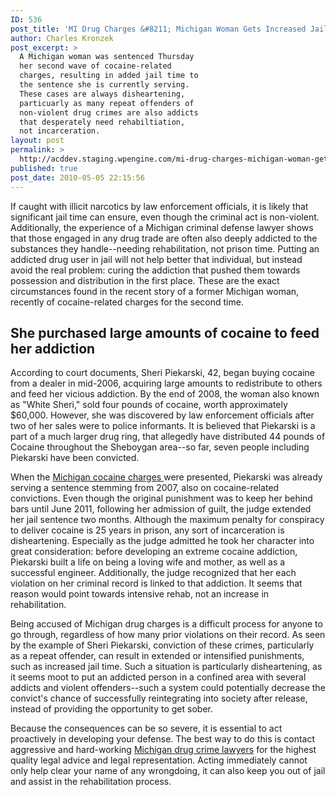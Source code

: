 ```yaml
---
ID: 536
post_title: 'MI Drug Charges &#8211; Michigan Woman Gets Increased Jail Time for Repeat Cocaine Distribution'
author: Charles Kronzek
post_excerpt: >
  A Michigan woman was sentenced Thursday
  her second wave of cocaine-related
  charges, resulting in added jail time to
  the sentence she is currently serving.
  These cases are always disheartening,
  particuarly as many repeat offenders of
  non-violent drug crimes are also addicts
  that desperately need rehabiltiation,
  not incarceration.
layout: post
permalink: >
  http://acddev.staging.wpengine.com/mi-drug-charges-michigan-woman-gets-increased-jail-time-for-repeat-cocaine-distribution.html
published: true
post_date: 2010-05-05 22:15:56
---
```

If caught with illicit narcotics by law enforcement officials, it is likely that significant jail time can ensure, even though the criminal act is non-violent. Additionally, the experience of a Michigan criminal defense lawyer shows that those engaged in any drug trade are often also deeply addicted to the substances they handle--needing rehabilitation, not prison time. Putting an addicted drug user in jail will not help better that individual, but instead avoid the real problem: curing the addiction that pushed them towards possession and distribution in the first place. These are the exact circumstances found in the recent story of a former Michigan woman, recently of cocaine-related charges for the second time.

<h2>She purchased large amounts of cocaine to feed her addiction</h2>
According to court documents, Sheri Piekarski, 42, began buying cocaine from a dealer in mid-2006, acquiring large amounts to redistribute to others and feed her vicious addiction. By the end of 2008, the woman also known as "White Sheri," sold four pounds of cocaine, worth approximately $60,000. However, she was discovered by law enforcement officials after two of her sales were to police informants. It is believed that Piekarski is a part of a much larger drug ring, that allegedly have distributed 44 pounds of Cocaine throughout the Sheboygan area--so far, seven people including Piekarski have been convicted.

When the <a href="http://acddev.staging.wpengine.com/cocaine.html">Michigan cocaine charges </a>were presented, Piekarski was already serving a sentence stemming from 2007, also on cocaine-related convictions. Even though the original punishment was to keep her behind bars until June 2011, following her admission of guilt, the judge extended her jail sentence two months. Although the maximum penalty for conspiracy to deliver cocaine is 25 years in prison, any sort of incarceration is disheartening. Especially as the judge admitted he took her character into great consideration: before developing an extreme cocaine addiction, Piekarski built a life on being a loving wife and mother, as well as a successful engineer. Additionally, the judge recognized that her each violation on her criminal record is linked to that addiction. It seems that reason would point towards intensive rehab, not an increase in rehabilitation.

Being accused of Michigan drug charges is a difficult process for anyone to go through, regardless of how many prior violations on their record. As seen by the example of Sheri Piekarski, conviction of these crimes, particularly as a repeat offender, can result in extended or intensified punishments, such as increased jail time. Such a situation is particularly disheartening, as it seems moot to put an addicted person in a confined area with several addicts and violent offenders--such a system could potentially decrease the convict's chance of successfully reintegrating into society after release, instead of providing the opportunity to get sober.

Because the consequences can be so severe, it is essential to act proactively in developing your defense. The best way to do this is contact aggressive and hard-working <a href="http://acddev.staging.wpengine.com/" target="_blank">Michigan drug crime lawyers</a> for the highest quality legal advice and legal representation. Acting immediately cannot only help clear your name of any wrongdoing, it can also keep you out of jail and assist in the rehabilitation process.
